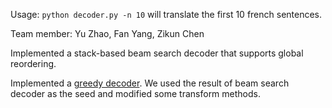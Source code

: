 Usage: `python decoder.py -n 10` will translate the first 10 french sentences.

Team member: Yu Zhao, Fan Yang, Zikun Chen

Implemented a stack-based beam search decoder that supports global reordering.

Implemented a [greedy decoder](http://www.iro.umontreal.ca/~felipe/bib2webV0.81/cv/papers/paper-tmi-2007.pdf). We used the result of beam search decoder as the seed and modified some transform methods.
